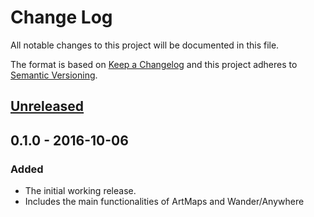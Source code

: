 # Change Log
All notable changes to this project will be documented in this file.

The format is based on [Keep a Changelog](http://keepachangelog.com/) 
and this project adheres to [Semantic Versioning](http://semver.org/).

## [Unreleased]

## 0.1.0 - 2016-10-06
### Added
- The initial working release.
- Includes the main functionalities of ArtMaps and Wander/Anywhere

[Unreleased]: https://github.com/horizon-institute/xmaps/compare/v0.1.0...HEAD